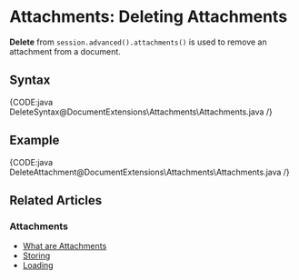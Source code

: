 # Attachments: Deleting Attachments

**Delete** from `session.advanced().attachments()` is used to remove an attachment from a document.

## Syntax

{CODE:java DeleteSyntax@DocumentExtensions\Attachments\Attachments.java /}

## Example

{CODE:java DeleteAttachment@DocumentExtensions\Attachments\Attachments.java /}

## Related Articles

### Attachments

- [What are Attachments](../../document-extensions/attachments/what-are-attachments)  
- [Storing](../../document-extensions/attachments/storing)  
- [Loading](../../document-extensions/attachments/loading)  
